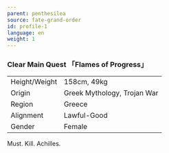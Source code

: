 ```yaml
---
parent: penthesilea
source: fate-grand-order
id: profile-1
language: en
weight: 1
---
```


### Clear Main Quest 「Flames of Progress」

<table>
  <tr><td>Height/Weight</td><td>158cm, 49kg</td></tr>
  <tr><td>Origin</td><td>Greek Mythology, Trojan War</td></tr>
  <tr><td>Region</td><td>Greece</td></tr>
  <tr><td>Alignment</td><td>Lawful-Good</td></tr>
  <tr><td>Gender</td><td>Female</td></tr>
</table>

Must. Kill. Achilles.
